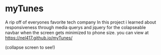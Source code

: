 # myTunes
A rip off of everyones favorite tech company
In this project i learned about responsiveness through media querys and jquery for the colapseable navbar when the screen gets minimized to phone size. you can view at https://nel417.github.io/myTunes/

(collapse screen to see!)
